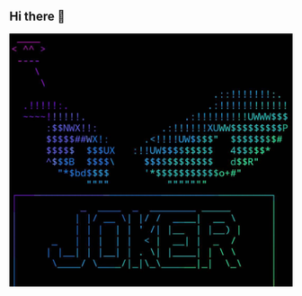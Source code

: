 ## Hi there 👋

<!--
**MochammadTaufikJuliandi/MochammadTaufikJuliandi** is a ✨ _special_ ✨ repository because its `README.md` (this file) appears on your GitHub profile.

Here are some ideas to get you started:

- 🔭 I’m currently working on ...
- 🌱 I’m currently learning ...
- 👯 I’m looking to collaborate on ...
- 🤔 I’m looking for help with ...
- 💬 Ask me about ...
- 📫 How to reach me: ...
- 😄 Pronouns: ...
- ⚡ Fun fact: ...
-->
![p](https://raw.githubusercontent.com/Bhai4You/bhai4you/master/msg5780888591-38934.jpg)
